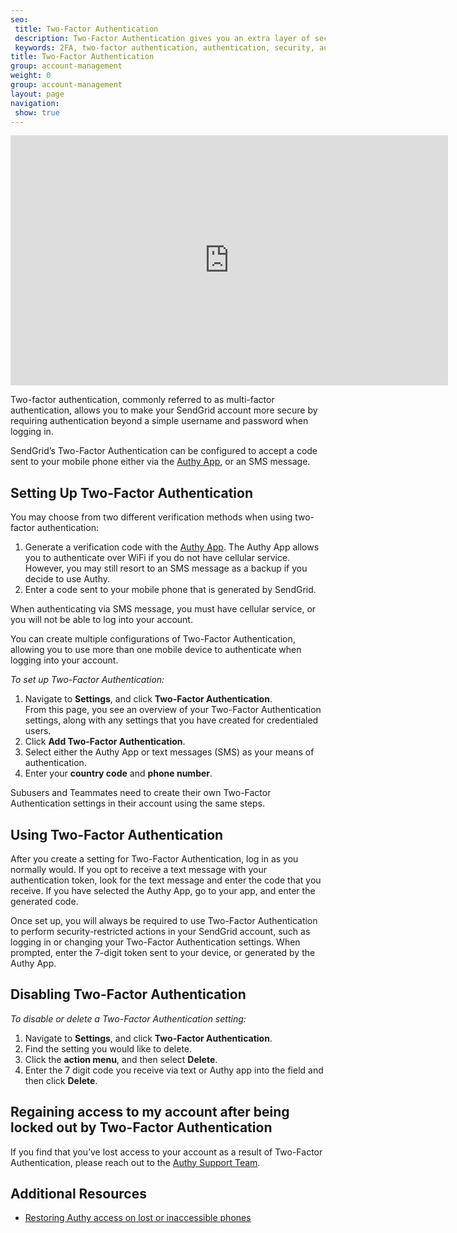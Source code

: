 ```yaml
---
seo:
 title: Two-Factor Authentication
 description: Two-Factor Authentication gives you an extra layer of security to protect your SendGrid account.
 keywords: 2FA, two-factor authentication, authentication, security, authy
title: Two-Factor Authentication
group: account-management
weight: 0
group: account-management
layout: page
navigation:
 show: true
---
```


<iframe src="https://player.vimeo.com/video/248169751" width="700" height="400" frameborder="0" webkitallowfullscreen mozallowfullscreen allowfullscreen></iframe>

Two-factor authentication, commonly referred to as multi-factor authentication, allows you to make your SendGrid account more secure by requiring authentication beyond a simple username and password when logging in.

SendGrid’s Two-Factor Authentication can be configured to accept a code sent to your mobile phone either via the [Authy App](https://www.authy.com/app/mobile/), or an SMS message.

## 	Setting Up Two-Factor Authentication
 	
You may choose from two different verification methods when using two-factor authentication:

1. Generate a verification code with the [Authy App](https://www.authy.com/app/mobile/).
   The Authy App allows you to authenticate over WiFi if you do not have cellular service. However, you may still resort to an SMS message as a backup if you decide to use Authy.
1. Enter a code sent to your mobile phone that is generated by SendGrid.

<call-out type="warning">

When authenticating via SMS message, you must have cellular service, or you will not be able to log into your account.

</call-out>

<call-out>

You can create multiple configurations of Two-Factor Authentication, allowing you to use more than one mobile device to authenticate when logging into your account.

</call-out>

*To set up Two-Factor Authentication:*

1. Navigate to **Settings**, and click **Two-Factor Authentication**.
 <br>From this page, you see an overview of your Two-Factor Authentication settings, along with any settings that you have created for credentialed users.
1. Click **Add Two-Factor Authentication**.
1. Select either the Authy App or text messages (SMS) as your means of authentication.
1. Enter your **country code** and **phone number**.

<call-out>

Subusers and Teammates need to create their own Two-Factor Authentication settings in their account using the same steps.

</call-out>

## 	Using Two-Factor Authentication
 	
After you create a setting for Two-Factor Authentication, log in as you normally would. If you opt to receive a text message with your authentication token, look for the text message and enter the code that you receive. If you have selected the Authy App, go to your app, and enter the generated code.

Once set up, you will always be required to use Two-Factor Authentication to perform security-restricted actions in your SendGrid account, such as logging in or changing your Two-Factor Authentication settings. When prompted, enter the 7-digit token sent to your device, or generated by the Authy App.

## 	Disabling Two-Factor Authentication
 	
*To disable or delete a Two-Factor Authentication setting:*

1. Navigate to **Settings**, and click **Two-Factor Authentication**.
1. Find the setting you would like to delete.
1. Click the **action menu**, and then select **Delete**.
1. Enter the 7 digit code you receive via text or Authy app into the field and then click **Delete**.

## 	Regaining access to my account after being locked out by Two-Factor Authentication
 	
If you find that you’ve lost access to your account as a result of Two-Factor Authentication, please reach out to the [Authy Support Team](https://support.authy.com/hc/en-us).

## 	Additional Resources
 	
* [Restoring Authy access on lost or inaccessible phones](https://support.authy.com/hc/en-us/articles/115012672088-Restoring-Authy-access-on-lost-or-inaccessible-phones)
